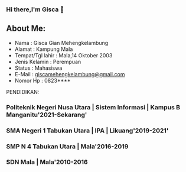 ### Hi there,I'm Gisca 👋

  ## About Me:
   - Nama             : Gisca Gian Mehengkelambung
   - Alamat           : Kampung Mala
   - Tempat/Tgl lahir : Mala,14 Oktober 2003
   - Jenis Kelamin    : Perempuan
   - Status           : Mahasiswa
   - E-Mail           : giscamehengkelambung@gmail.com
   - Nomor Hp         : 0823****


  PENDIDIKAN:
  
 ### Politeknik Negeri Nusa Utara | Sistem Informasi | Kampus B Manganitu'2021-Sekarang'
 
 ### SMA Negeri 1 Tabukan Utara   | IPA | Likuang'2019-2021'
 
 ### SMP N 4 Tabukan Utara        | Mala'2016-2019
 
 ### SDN Mala                     | Mala'2010-2016
 
 <br />
 <br />





